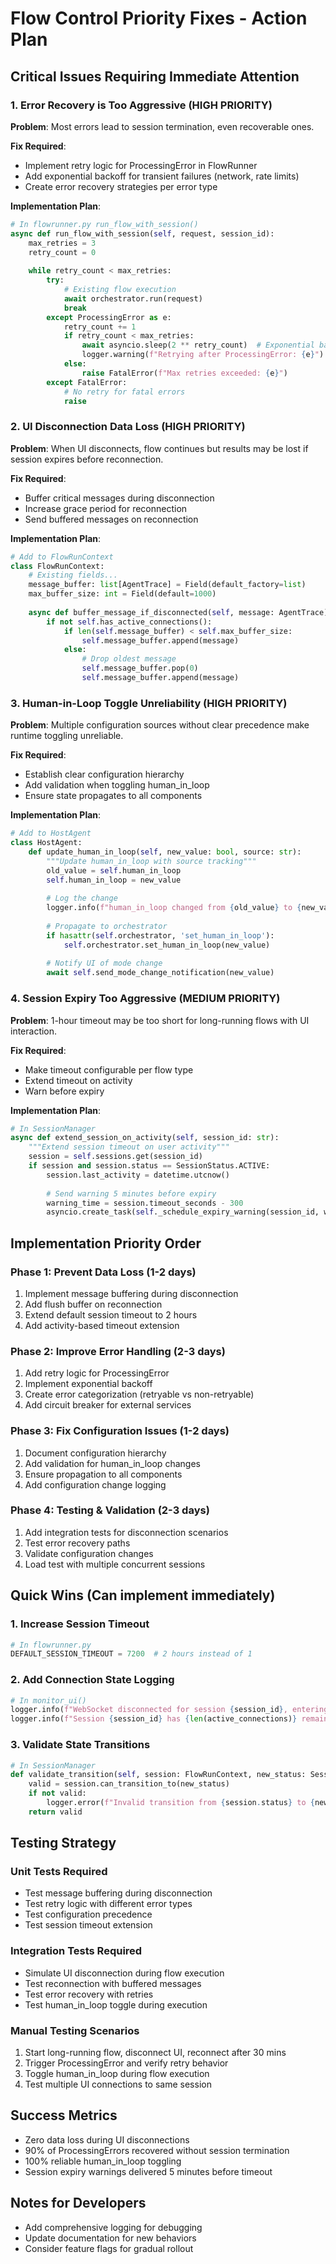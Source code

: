# Flow Control Priority Fixes - Action Plan

## Critical Issues Requiring Immediate Attention

### 1. Error Recovery is Too Aggressive (HIGH PRIORITY)
**Problem**: Most errors lead to session termination, even recoverable ones.

**Fix Required**:
- Implement retry logic for ProcessingError in FlowRunner
- Add exponential backoff for transient failures (network, rate limits)
- Create error recovery strategies per error type

**Implementation Plan**:
```python
# In flowrunner.py run_flow_with_session()
async def run_flow_with_session(self, request, session_id):
    max_retries = 3
    retry_count = 0
    
    while retry_count < max_retries:
        try:
            # Existing flow execution
            await orchestrator.run(request)
            break
        except ProcessingError as e:
            retry_count += 1
            if retry_count < max_retries:
                await asyncio.sleep(2 ** retry_count)  # Exponential backoff
                logger.warning(f"Retrying after ProcessingError: {e}")
            else:
                raise FatalError(f"Max retries exceeded: {e}")
        except FatalError:
            # No retry for fatal errors
            raise
```

### 2. UI Disconnection Data Loss (HIGH PRIORITY)
**Problem**: When UI disconnects, flow continues but results may be lost if session expires before reconnection.

**Fix Required**:
- Buffer critical messages during disconnection
- Increase grace period for reconnection
- Send buffered messages on reconnection

**Implementation Plan**:
```python
# Add to FlowRunContext
class FlowRunContext:
    # Existing fields...
    message_buffer: list[AgentTrace] = Field(default_factory=list)
    max_buffer_size: int = Field(default=1000)
    
    async def buffer_message_if_disconnected(self, message: AgentTrace):
        if not self.has_active_connections():
            if len(self.message_buffer) < self.max_buffer_size:
                self.message_buffer.append(message)
            else:
                # Drop oldest message
                self.message_buffer.pop(0)
                self.message_buffer.append(message)
```

### 3. Human-in-Loop Toggle Unreliability (HIGH PRIORITY)
**Problem**: Multiple configuration sources without clear precedence make runtime toggling unreliable.

**Fix Required**:
- Establish clear configuration hierarchy
- Add validation when toggling human_in_loop
- Ensure state propagates to all components

**Implementation Plan**:
```python
# Add to HostAgent
class HostAgent:
    def update_human_in_loop(self, new_value: bool, source: str):
        """Update human_in_loop with source tracking"""
        old_value = self.human_in_loop
        self.human_in_loop = new_value
        
        # Log the change
        logger.info(f"human_in_loop changed from {old_value} to {new_value} by {source}")
        
        # Propagate to orchestrator
        if hasattr(self.orchestrator, 'set_human_in_loop'):
            self.orchestrator.set_human_in_loop(new_value)
        
        # Notify UI of mode change
        await self.send_mode_change_notification(new_value)
```

### 4. Session Expiry Too Aggressive (MEDIUM PRIORITY)
**Problem**: 1-hour timeout may be too short for long-running flows with UI interaction.

**Fix Required**:
- Make timeout configurable per flow type
- Extend timeout on activity
- Warn before expiry

**Implementation Plan**:
```python
# In SessionManager
async def extend_session_on_activity(self, session_id: str):
    """Extend session timeout on user activity"""
    session = self.sessions.get(session_id)
    if session and session.status == SessionStatus.ACTIVE:
        session.last_activity = datetime.utcnow()
        
        # Send warning 5 minutes before expiry
        warning_time = session.timeout_seconds - 300
        asyncio.create_task(self._schedule_expiry_warning(session_id, warning_time))
```

## Implementation Priority Order

### Phase 1: Prevent Data Loss (1-2 days)
1. Implement message buffering during disconnection
2. Add flush buffer on reconnection
3. Extend default session timeout to 2 hours
4. Add activity-based timeout extension

### Phase 2: Improve Error Handling (2-3 days)
1. Add retry logic for ProcessingError
2. Implement exponential backoff
3. Create error categorization (retryable vs non-retryable)
4. Add circuit breaker for external services

### Phase 3: Fix Configuration Issues (1-2 days)
1. Document configuration hierarchy
2. Add validation for human_in_loop changes
3. Ensure propagation to all components
4. Add configuration change logging

### Phase 4: Testing & Validation (2-3 days)
1. Add integration tests for disconnection scenarios
2. Test error recovery paths
3. Validate configuration changes
4. Load test with multiple concurrent sessions

## Quick Wins (Can implement immediately)

### 1. Increase Session Timeout
```python
# In flowrunner.py
DEFAULT_SESSION_TIMEOUT = 7200  # 2 hours instead of 1
```

### 2. Add Connection State Logging
```python
# In monitor_ui()
logger.info(f"WebSocket disconnected for session {session_id}, entering RECONNECTING state")
logger.info(f"Session {session_id} has {len(active_connections)} remaining connections")
```

### 3. Validate State Transitions
```python
# In SessionManager
def validate_transition(self, session: FlowRunContext, new_status: SessionStatus):
    valid = session.can_transition_to(new_status)
    if not valid:
        logger.error(f"Invalid transition from {session.status} to {new_status}")
    return valid
```

## Testing Strategy

### Unit Tests Required
- Test message buffering during disconnection
- Test retry logic with different error types
- Test configuration precedence
- Test session timeout extension

### Integration Tests Required
- Simulate UI disconnection during flow execution
- Test reconnection with buffered messages
- Test error recovery with retries
- Test human_in_loop toggle during execution

### Manual Testing Scenarios
1. Start long-running flow, disconnect UI, reconnect after 30 mins
2. Trigger ProcessingError and verify retry behavior
3. Toggle human_in_loop during flow execution
4. Test multiple UI connections to same session

## Success Metrics
- Zero data loss during UI disconnections
- 90% of ProcessingErrors recovered without session termination
- 100% reliable human_in_loop toggling
- Session expiry warnings delivered 5 minutes before timeout

## Notes for Developers
- Add comprehensive logging for debugging
- Update documentation for new behaviors
- Consider feature flags for gradual rollout